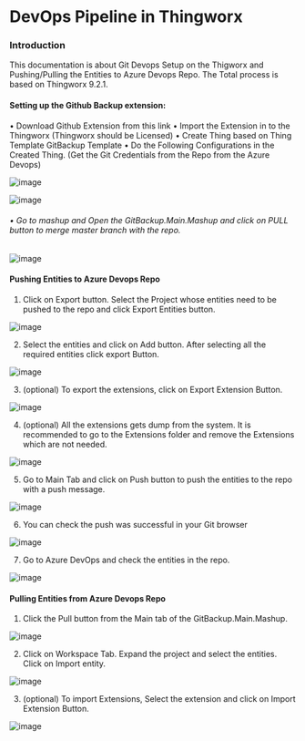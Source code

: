 # DevOps Pipeline in Thingworx
### Introduction
This documentation is about Git Devops Setup on the Thigworx and Pushing/Pulling the Entities to Azure Devops Repo. The Total process is based on Thingworx 9.2.1.

#### Setting up the Github Backup extension:
•	Download Github Extension from this link
•	Import the Extension in to the Thingworx (Thingworx should be Licensed)
•	Create Thing based on Thing Template GitBackup Template
•	Do the Following Configurations in the Created Thing. (Get the Git Credentials from the Repo from the Azure Devops)

![image](https://user-images.githubusercontent.com/67698473/168418576-19996173-3b57-4b95-8c6c-84fef70116ee.png)


![image](https://user-images.githubusercontent.com/67698473/168417088-54fd2099-cdc2-49cd-b841-7ccbc182546f.png)

###### •	Go to mashup and Open the GitBackup.Main.Mashup and click on PULL button to merge master branch with the repo.

![image](https://user-images.githubusercontent.com/67698473/168417115-c77f2393-344a-4e28-acf2-99f42803647b.png)

#### Pushing Entities to Azure Devops Repo

1. Click on Export button. Select the Project whose entities need to be pushed to the repo and click Export Entities button.

![image](https://user-images.githubusercontent.com/67698473/168417137-b3346680-5abf-43f8-901a-cb789d1d29ad.png)

2. Select the entities and click on Add button. After selecting all the required entities click export Button.

![image](https://user-images.githubusercontent.com/67698473/168417157-7d0b477b-a1f4-4186-87b1-2180dd82352d.png)

3. (optional) To export the extensions, click on Export Extension Button.

![image](https://user-images.githubusercontent.com/67698473/168417185-9957f4a8-92a6-4c15-bb89-871a84d0aaa4.png)

4. (optional) All the extensions gets dump from the system. It is recommended to go to the Extensions folder and remove the Extensions which are not needed. 

![image](https://user-images.githubusercontent.com/67698473/168417217-faac498f-d8ff-45a1-ab4a-6bebbb6fd534.png)

5. Go to Main Tab and click on Push button to push the entities to the repo with a push message.

![image](https://user-images.githubusercontent.com/67698473/168417227-ecf5413e-9940-46b8-ab00-e8aa1ca1869a.png)

6. You can check the push was successful in your Git browser

![image](https://user-images.githubusercontent.com/67698473/168417237-9e2c6f88-0463-4d03-b87e-ff2a35e8cb67.png)


7.	Go to Azure DevOps and check the entities in the repo.

![image](https://user-images.githubusercontent.com/67698473/168417246-564bed78-0d2c-4a7d-b802-f020023fe8c8.png)

#### Pulling Entities from Azure Devops Repo

1.	  Click the Pull button from the Main tab of the GitBackup.Main.Mashup.

![image](https://user-images.githubusercontent.com/67698473/168417265-665c8f8b-b299-445e-8ded-5ca7a75985ac.png)

2.    Click on Workspace Tab. Expand the project and select the entities. Click on Import entity.

![image](https://user-images.githubusercontent.com/67698473/168417281-a9d46047-a75c-4be7-9e42-7a0020d50ad4.png)

3.    (optional) To import Extensions, Select the extension and click on Import Extension Button.

![image](https://user-images.githubusercontent.com/67698473/168417290-440c0b6b-ca46-4a9c-8db6-959d6ba8b737.png)
